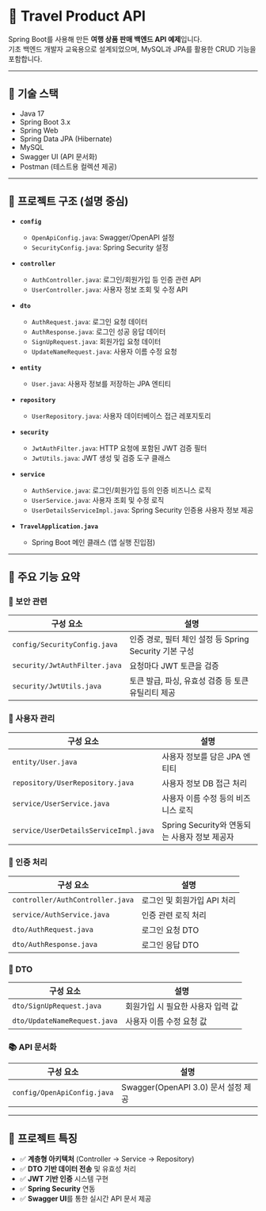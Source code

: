 # 🧳 Travel Product API

Spring Boot를 사용해 만든 **여행 상품 판매 백엔드 API 예제**입니다.  
기초 백엔드 개발자 교육용으로 설계되었으며, MySQL과 JPA를 활용한 CRUD 기능을 포함합니다.

---

## 🔧 기술 스택

- Java 17
- Spring Boot 3.x
- Spring Web
- Spring Data JPA (Hibernate)
- MySQL
- Swagger UI (API 문서화)
- Postman (테스트용 컬렉션 제공)

---

## 📁 프로젝트 구조 (설명 중심)

- **`config`**
    - `OpenApiConfig.java`: Swagger/OpenAPI 설정
    - `SecurityConfig.java`: Spring Security 설정

- **`controller`**
    - `AuthController.java`: 로그인/회원가입 등 인증 관련 API
    - `UserController.java`: 사용자 정보 조회 및 수정 API

- **`dto`**
    - `AuthRequest.java`: 로그인 요청 데이터
    - `AuthResponse.java`: 로그인 성공 응답 데이터
    - `SignUpRequest.java`: 회원가입 요청 데이터
    - `UpdateNameRequest.java`: 사용자 이름 수정 요청

- **`entity`**
    - `User.java`: 사용자 정보를 저장하는 JPA 엔티티

- **`repository`**
    - `UserRepository.java`: 사용자 데이터베이스 접근 레포지토리

- **`security`**
    - `JwtAuthFilter.java`: HTTP 요청에 포함된 JWT 검증 필터
    - `JwtUtils.java`: JWT 생성 및 검증 도구 클래스

- **`service`**
    - `AuthService.java`: 로그인/회원가입 등의 인증 비즈니스 로직
    - `UserService.java`: 사용자 조회 및 수정 로직
    - `UserDetailsServiceImpl.java`: Spring Security 인증용 사용자 정보 제공

- **`TravelApplication.java`**
    - Spring Boot 메인 클래스 (앱 실행 진입점)

---

## 🧩 주요 기능 요약

### 🔐 보안 관련
| 구성 요소 | 설명 |
|-----------|------|
| `config/SecurityConfig.java` | 인증 경로, 필터 체인 설정 등 Spring Security 기본 구성 |
| `security/JwtAuthFilter.java` | 요청마다 JWT 토큰을 검증 |
| `security/JwtUtils.java` | 토큰 발급, 파싱, 유효성 검증 등 토큰 유틸리티 제공 |

### 👤 사용자 관리
| 구성 요소 | 설명 |
|-----------|------|
| `entity/User.java` | 사용자 정보를 담은 JPA 엔티티 |
| `repository/UserRepository.java` | 사용자 정보 DB 접근 처리 |
| `service/UserService.java` | 사용자 이름 수정 등의 비즈니스 로직 |
| `service/UserDetailsServiceImpl.java` | Spring Security와 연동되는 사용자 정보 제공자 |

### 🔑 인증 처리
| 구성 요소 | 설명 |
|-----------|------|
| `controller/AuthController.java` | 로그인 및 회원가입 API 처리 |
| `service/AuthService.java` | 인증 관련 로직 처리 |
| `dto/AuthRequest.java` | 로그인 요청 DTO |
| `dto/AuthResponse.java` | 로그인 응답 DTO |

### 📝 DTO
| 구성 요소 | 설명 |
|-----------|------|
| `dto/SignUpRequest.java` | 회원가입 시 필요한 사용자 입력 값 |
| `dto/UpdateNameRequest.java` | 사용자 이름 수정 요청 값 |

### 📚 API 문서화
| 구성 요소 | 설명 |
|-----------|------|
| `config/OpenApiConfig.java` | Swagger(OpenAPI 3.0) 문서 설정 제공 |

---

## 📌 프로젝트 특징

- ✅ **계층형 아키텍처** (Controller → Service → Repository)
- ✅ **DTO 기반 데이터 전송** 및 유효성 처리
- ✅ **JWT 기반 인증** 시스템 구현
- ✅ **Spring Security** 연동
- ✅ **Swagger UI**를 통한 실시간 API 문서 제공


